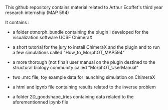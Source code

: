 
This github repository contains material related to Arthur Ecoffet's third year research internship (MAP 594)

It contains : 

- a folder otmorph_bundle containing the plugin I developed for the visualization software UCSF ChimeraX
- a short tutorial for the jury to install ChimeraX and the plugin and to run a few simulations called "How_to_MorphOT_MAP594"
- a more thorough (not final) user manual on the plugin destined to the structural biology community called "MorphOT_UserManual"
- two .mrc file, toy example data for launching simulation on ChimeraX

- a html and ipynb file containing results related to the inverse problem
- a folder 2D_goodshape_tries containing data related to the aforementionned ipynb file
